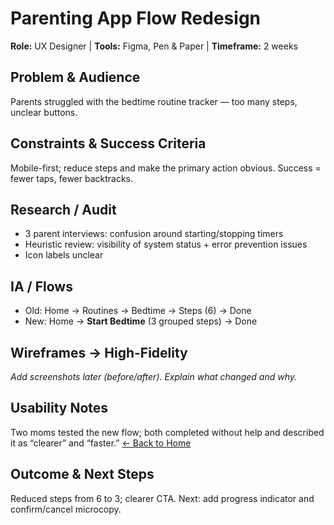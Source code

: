# Parenting App Flow Redesign
**Role:** UX Designer | **Tools:** Figma, Pen & Paper | **Timeframe:** 2 weeks

## Problem & Audience
Parents struggled with the bedtime routine tracker — too many steps, unclear buttons.

## Constraints & Success Criteria
Mobile-first; reduce steps and make the primary action obvious. Success = fewer taps, fewer backtracks.

## Research / Audit
- 3 parent interviews: confusion around starting/stopping timers
- Heuristic review: visibility of system status + error prevention issues
- Icon labels unclear

## IA / Flows
- Old: Home → Routines → Bedtime → Steps (6) → Done
- New: Home → **Start Bedtime** (3 grouped steps) → Done

## Wireframes → High-Fidelity
_Add screenshots later (before/after). Explain what changed and why._

## Usability Notes
Two moms tested the new flow; both completed without help and described it as “clearer” and “faster.”
[← Back to Home](../../index.md)

## Outcome & Next Steps
Reduced steps from 6 to 3; clearer CTA. Next: add progress indicator and confirm/cancel microcopy.
